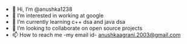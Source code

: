 - 👋 Hi, I’m @anushka1238
- 👀 I’m interested in working at google 
- 🌱 I’m currently learning c++ dsa and java dsa
- 💞️ I’m looking to collaborate on open source projects
- 📫 How to reach me -my email id- anushkaagrani.2003@gmail.com

<!---
anushka1238/anushka1238 is a ✨ special ✨ repository because its `README.md` (this file) appears on your GitHub profile.
You can click the Preview link to take a look at your changes.
--->
